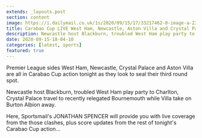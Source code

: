 ```yaml
---
extends: _layouts.post
section: content
image: https://i.dailymail.co.uk/1s/2020/09/15/17/33217462-0-image-a-23_1600187492072.jpg 
title: Carabao Cup LIVE West Ham, Newcastle, Aston Villa and Crystal Palace all in action 
description: Newcastle host Blackburn, troubled West Ham play party to Charlton, Crystal Palace travel to recently relegated Bournemouth while Villa take on Burton Albion away. Follow all the live action right here... 
date: 2020-09-15-18-04-10 
categories: [latest, sports] 
featured: true 
--- 
```

Premier League sides West Ham, Newcastle, Crystal Palace and Aston Villa are all in Carabao Cup action tonight as they look to seal their third round spot.

Newcastle host Blackburn, troubled West Ham play party to Charlton, Crystal Palace travel to recently relegated Bournemouth while Villa take on Burton Albion away. 

Here, Sportsmail's JONATHAN SPENCER will provide you with live coverage from the those clashes, plus score updates from the rest of tonight's Carabao Cup action... 

